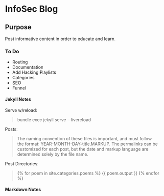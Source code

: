 # InfoSec Blog

## Purpose

Post informative content in order to educate and learn.

### To Do

- Routing
- Documentation
- Add Hacking Playlists
- Categories
- SEO
- Funnel

#### Jekyll Notes

Serve w/reload:
> bundle exec jekyll serve --livereload

Posts:
> The naming convention of these files is important, and must follow the format: YEAR-MONTH-DAY-title.MARKUP. The permalinks can be customized for each post, but the date and markup language are determined solely by the file name.

Post Directories:
>{% for poem in site.categories.poems %}
  {{ poem.output }}
{% endfor %}

#### Markdown Notes

